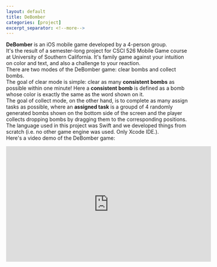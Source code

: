 ```yaml
---
layout: default
title: DeBomber
categories: [project]
excerpt_separator: <!--more-->
---
```

**DeBomber** is an iOS mobile game developed by a 4-person group.  
It's the result of a semester-long project for CSCI 526 Mobile Game course at University of Southern California. It's family game against your intuition on color and text, and also a challenge to your reaction.  
There are two modes of the DeBomber game: clear bombs and collect bombs.  
The goal of clear mode is simple: clear as many **consistent bombs** as possible within one minute! Here a **consistent bomb** is defined as a bomb whose color is exactly the same as the word shown on it.  
The goal of collect mode, on the other hand, is to complete as many assign tasks as possible, where an **assigned task** is a groupd of 4 randomly generated bombs shown on the bottom side of the screen and the player collects dropping bombs by dragging them to the corresponding positions.   
The language used in this project was Swift and we developed things from scratch (i.e. no other game engine was used. Only Xcode IDE.).  
Here's  a video demo of the DeBomber game:  
<iframe width="560" height="315" src="https://www.youtube.com/embed/qb-t3WOeN6E" frameborder="0" allowfullscreen></iframe>
<!--more-->

<div
  class="fb-like"
  data-share="true"
  data-width="450"
  data-show-faces="true">
</div>
<div class="fb-comments" data-href="https://tyge318.github.io/{{page.title}}/" data-numposts="10"></div>
